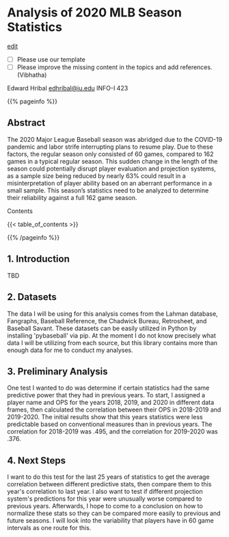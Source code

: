 
# Analysis of 2020 MLB Season Statistics 

[edit](https://github.com/cybertraining-dsc/fa20-523-308/edit/main/project/project.md)

- [ ] Please use our template
- [ ] Please improve the missing content in the topics and add references. (Vibhatha)

Edward Hribal
edhribal@iu.edu
INFO-I 423



{{% pageinfo %}}

## Abstract

The 2020 Major League Baseball season was abridged due to the COVID-19 pandemic and labor strife interrupting plans to resume play. Due to these factors, the regular season only consisted of 60 games, compared to 162 games in a typical regular season. This sudden change in the length of the season could potentially disrupt player evaluation and projection systems, as a sample size being reduced by nearly 63% could result in a misinterpretation of player ability based on an aberrant performance in a small sample. This season’s statistics need to be analyzed to determine their reliability against a full 162 game season.

Contents

{{< table_of_contents >}}

{{% /pageinfo %}}

## 1. Introduction

TBD

## 2. Datasets

The data I will be using for this analysis comes from the Lahman database, Fangraphs, Baseball Reference, the Chadwick Bureau, Retrosheet, and Baseball Savant. These datasets can be easily utilized in Python by installing 'pybaseball' via pip. At the moment I do not know precisely what data I will be utilizing from each source, but this library contains more than enough data for me to conduct my analyses.

## 3. Preliminary Analysis

One test I wanted to do was determine if certain statistics had the same predictive power that they had in previous years. To start, I assigned a player name and OPS for the years 2018, 2019, and 2020 in different data frames, then calculated the correlation between their OPS in 2018-2019 and 2019-2020. The initial results show that this years statistics were less predictable based on conventional measures than in previous years. The correlation for 2018-2019 was .495, and the correlation for 2019-2020 was .376.

## 4. Next Steps

I want to do this test for the last 25 years of statistics to get the average correlation between different predictive stats, then compare them to this year's correlation to last year. I also want to test if different projection system's predictions for this year were unusually worse compared to previous years. Afterwards, I hope to come to a conclusion on how to normalize these stats so they can be compared more easily to previous and future seasons. I will look into the variability that players have in 60 game intervals as one route for this.
